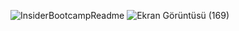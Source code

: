 ![InsiderBootcampReadme](https://github.com/user-attachments/assets/b078f22c-2f04-43a7-8d04-9b0a959799d3)
![Ekran Görüntüsü (169)](https://github.com/user-attachments/assets/72895739-5219-4263-87b2-3e158aac1bf1)
